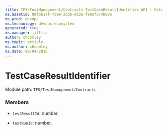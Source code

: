 ```yaml
---
title: TFS/TestManagement/Contracts TestCaseResultIdentifier API | Extensions for Azure DevOps Services
ms.assetid: 08f6b17f-7c9e-3b5b-dd3a-f986f374b086
ms.prod: devops
ms.technology: devops-ecosystem
generated: true
ms.manager: jillfra
author: chcomley
ms.topic: article
ms.author: chcomley
ms.date: 08/04/2016
---
```


# TestCaseResultIdentifier

Module path: `TFS/TestManagement/Contracts`


### Members

* `testResultId`: number. 

* `testRunId`: number. 

